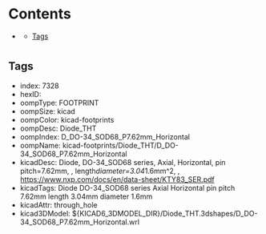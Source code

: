 



Contents
========

* [](#)
	* [Tags](#tags)

# 

## Tags

- index: 7328
- hexID: 
- oompType: FOOTPRINT
- oompSize: kicad
- oompColor: kicad-footprints
- oompDesc: Diode_THT
- oompIndex: D_DO-34_SOD68_P7.62mm_Horizontal
- oompName: kicad-footprints/Diode_THT/D_DO-34_SOD68_P7.62mm_Horizontal
- kicadDesc: Diode, DO-34_SOD68 series, Axial, Horizontal, pin pitch=7.62mm, , length*diameter=3.04*1.6mm^2, , https://www.nxp.com/docs/en/data-sheet/KTY83_SER.pdf
- kicadTags: Diode DO-34_SOD68 series Axial Horizontal pin pitch 7.62mm  length 3.04mm diameter 1.6mm
- kicadAttr: through_hole
- kicad3DModel: ${KICAD6_3DMODEL_DIR}/Diode_THT.3dshapes/D_DO-34_SOD68_P7.62mm_Horizontal.wrl
